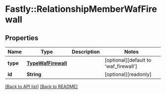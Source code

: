 # Fastly::RelationshipMemberWafFirewall

## Properties

| Name | Type | Description | Notes |
| ---- | ---- | ----------- | ----- |
| **type** | [**TypeWafFirewall**](TypeWafFirewall.md) |  | [optional][default to &#39;waf_firewall&#39;] |
| **id** | **String** |  | [optional][readonly] |

[[Back to API list]](../../README.md#endpoints) [[Back to README]](../../README.md)

